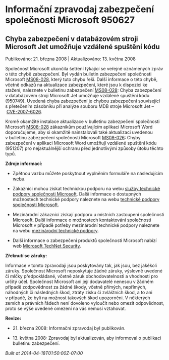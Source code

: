 ﻿---
Title: Informační zpravodaj zabezpečení společnosti Microsoft 950627

TOCTitle: 950627

ms:assetid: 950627

ms:mtpsurl: https://technet.microsoft.com/cs-CZ/library/950627(v=Security.10)

ms:contentKeyID: 61223575

---

 

# Informační zpravodaj zabezpečení společnosti Microsoft 950627 #

## Chyba zabezpečení v databázovém stroji Microsoft Jet umožňuje vzdálené spuštění kódu ##

Publikováno: 21. března 2008 | Aktualizováno: 13. května 2008

Společnost Microsoft ukončila šetření týkající se veřejně oznámených zpráv o této chybě zabezpečení. Byl vydán bulletin zabezpečení společnosti Microsoft [MS08-028](http://technet.microsoft.com/security/bulletin/ms08-028), který tuto chybu řeší. Další informace o této chybě, včetně odkazů na aktualizace zabezpečení, které jsou k dispozici ke stažení, naleznete v bulletinu zabezpečení [MS08-028](http://technet.microsoft.com/security/bulletin/ms08-028): Chyba zabezpečení v databázovém stroji Microsoft Jet umožňuje vzdálené spuštění kódu (950749). Uvedená chyba zabezpečení je chybou zabezpečení související s přetečením zásobníku při analýze souboru MDB stroje Microsoft Jet – [CVE-2007-6026](http://www.cve.mitre.org/cgi-bin/cvename.cgi?name=cve-2007-6026).

Kromě okamžité instalace aktualizace v bulletinu zabezpečení společnosti Microsoft [MS08-028](http://technet.microsoft.com/security/bulletin/ms08-028) zákazníkům používajícím aplikaci Microsoft Word doporučujeme, aby si okamžitě nainstalovali také aktualizaci uvedenou v bulletinu zabezpečení společnosti Microsoft [MS08-026](http://technet.microsoft.com/security/bulletin/ms08-026): Chyby zabezpečení v aplikaci Microsoft Word umožňují vzdálené spuštění kódu (951207) pro nejaktuálnější ochranu před jednotlivými způsoby útoku těchto typů.

**Zdroje informací:**

* Zpětnou vazbu můžete poskytnout vyplněním formuláře na následujícím [webu](https://support.microsoft.com/common/survey.aspx?scid=sw;en;1257&amp;amp;showpage=1&amp;amp;ws=technet&amp;amp;sd=tech).

* Zákazníci mohou získat technickou podporu na webu [služby technické podpory společnosti Microsoft](http://go.microsoft.com/fwlink/?linkid=21131). Další informace o dostupných možnostech technické podpory naleznete na webu [technické podpory společnosti Microsoft](http://support.microsoft.com/?ln=cs).

* Mezinárodní zákazníci získají podporu u místních zastoupení společnosti Microsoft. Další informace o možnostech kontaktování společnosti Microsoft v případě potřeby mezinárodní technické podpory naleznete na webu [mezinárodní technické podpory](http://go.microsoft.com/fwlink/?linkid=21155).

* Další informace o zabezpečení produktů společnosti Microsoft nabízí web [Microsoft TechNet Security](http://go.microsoft.com/fwlink/?linkid=21132).

**Zřeknutí se záruky:**

Informace v tomto zpravodaji jsou poskytovány tak, jak jsou, bez jakékoli záruky. Společnost Microsoft neposkytuje žádné záruky, výslovně uvedené či mlčky předpokládané, včetně záruk obchodovatelnosti a vhodnosti pro určitý účel. Společnost Microsoft ani její dodavatelé nenesou v žádném případě zodpovědnost za žádné škody, včetně přímých, nepřímých, náhodných či následných škod, ztráty zisku či zvláštních škod, a to ani v případě, že byli na možnost takových škod upozorněni. V některých zemích a právních řádech není dovoleno vyloučit nebo omezit odpovědnost, proto se výše uvedené omezení na vás nemusí vztahovat.

**Revize:**

* <p>21. března 2008: Informační zpravodaj byl publikován.</p>

* <p>13. května 2008: Zpravodaj byl aktualizován, aby informoval o publikaci bulletinu zabezpečení.</p>

*Built at 2014-04-18T01:50:00Z-07:00*


